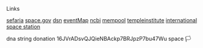 Links

[sefaria](https://www.sefaria.org.il/translations/en)
[space.gov](https://www.space.gov.il)
[dsn](https://eyes.nasa.gov/apps/dsn-now/dsn.html)
[eventMap](https://rsoe-edis.org/eventMap)
[ncbi](https://www.ncbi.nlm.nih.gov/guide/sequence-analysis/)
[mempool](https://mempool.space )
[templeinstitute](https://templeinstitute.org)
[international space station](https://www.nasa.gov/international-space-station/) 

dna string donation 16JVrADsvQJQieNBAckp7BRJpzP7bu47Wu space 🏳️

